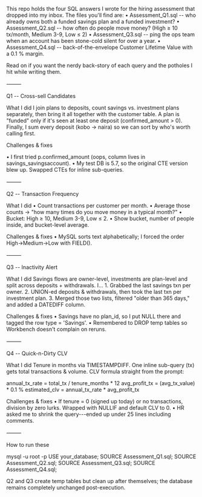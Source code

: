 This repo holds the four SQL answers I wrote for the hiring assessment
that dropped into my inbox. The files you'll find are: •
Assessment_Q1.sql -- who already owns both a funded savings plan and a
funded investment? • Assessment_Q2.sql -- how often do people move
money? (High ≥ 10 tx/month, Medium 3-9, Low ≤ 2) • Assessment_Q3.sql --
ping the ops team when an account has been stone-cold silent for over a
year. • Assessment_Q4.sql -- back-of-the-envelope Customer Lifetime
Value with a 0.1 % margin.

Read on if you want the nerdy back-story of each query and the potholes
I hit while writing them.

⸻

Q1 -- Cross-sell Candidates

What I did I join plans to deposits, count savings vs. investment plans
separately, then bring it all together with the customer table. A plan
is "funded" only if it's seen at least one deposit (confirmed_amount \>
0). Finally, I sum every deposit (kobo → naira) so we can sort by who's
worth calling first.

Challenges & fixes

• I first tried p.confirmed_amount (oops, column lives in
savings_savingsaccount). • My test DB is 5.7, so the original CTE
version blew up. Swapped CTEs for inline sub-queries.

⸻

Q2 -- Transaction Frequency

What I did • Count transactions per customer per month. • Average those
counts → "how many times do you move money in a typical month?" •
Bucket: High ≥ 10, Medium 3-9, Low ≤ 2. • Show bucket, number of people
inside, and bucket-level average.

Challenges & fixes • MySQL sorts text alphabetically; I forced the order
High→Medium→Low with FIELD().

⸻

Q3 -- Inactivity Alert

What I did Savings flows are owner-level, investments are plan-level and
split across deposits + withdrawals. I...  1. Grabbed the last savings
txn per owner. 2. UNION-ed deposits & withdrawals, then took the last
txn per investment plan. 3. Merged those two lists, filtered "older than
365 days," and added a DATEDIFF column.

Challenges & fixes • Savings have no plan_id, so I put NULL there and
tagged the row type = \'Savings\'. • Remembered to DROP temp tables so
Workbench doesn't complain on reruns.

⸻

Q4 -- Quick-n-Dirty CLV

What I did Tenure in months via TIMESTAMPDIFF. One inline sub-query (tx)
gets total transactions & volume. CLV formula straight from the prompt:

annual_tx_rate = total_tx / tenure_months \* 12 avg_profit_tx =
(avg_tx_value) \* 0.1 % estimated_clv = annual_tx_rate \* avg_profit_tx

Challenges & fixes • If tenure = 0 (signed up today) or no transactions,
division by zero lurks. Wrapped with NULLIF and default CLV to 0. • HR
asked me to shrink the query---ended up under 25 lines including
comments.

⸻

How to run these

mysql -u root -p USE your_database; SOURCE Assessment_Q1.sql; SOURCE
Assessment_Q2.sql; SOURCE Assessment_Q3.sql; SOURCE Assessment_Q4.sql;

Q2 and Q3 create temp tables but clean up after themselves; the database
remains completely unchanged post-execution.
